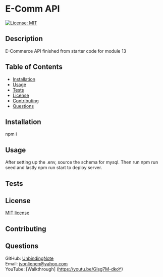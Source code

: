 # E-Comm API
  [![License: MIT](https://img.shields.io/badge/License-MIT-yellow.svg)](https://opensource.org/licenses/MIT)
  ## Description
  E-Commerce API finished from starter code for module 13
  ## Table of Contents
  * [Installation](#installation)
  * [Usage](#usage)
  * [Tests](#tests)
  * [License](#license)
  * [Contributing](#contributing)
  * [Questions](#questions)
  ## Installation
  npm i
  ## Usage
  After setting up the .env, source the schema for mysql. Then run npm run seed and lastly npm run start to deploy server.
  ## Tests
  
  ## License
  [MIT license](https://opensource.org/licenses/MIT)
  ## Contributing
  
  ## Questions
  GitHub: [UnbindingNote](https://github.com/UnbindingNote) <br>
  Email: jvonlienen@yahoo.com <br>
  YouTube: [Walkthrough] (https://youtu.be/Glsg7M-dkoY)
